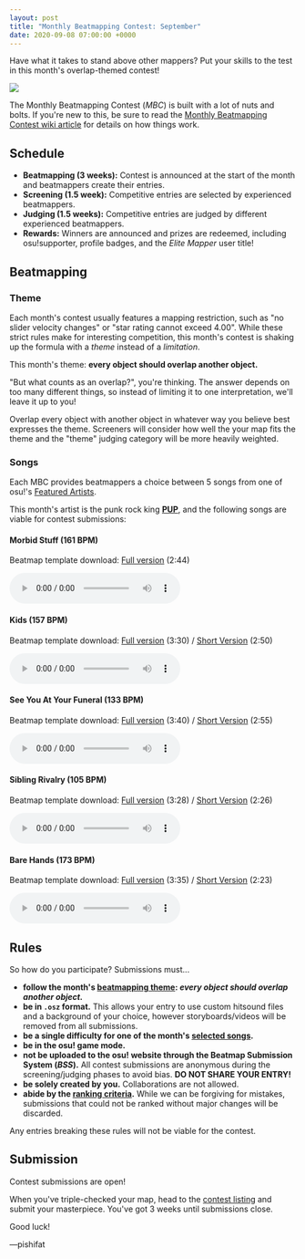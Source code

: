 ```yaml
---
layout: post
title: "Monthly Beatmapping Contest: September"
date: 2020-09-08 07:00:00 +0000
---
```


Have what it takes to stand above other mappers? Put your skills to the test in this month's overlap-themed contest!

![](/wiki/shared/news/banners/monthly-beatmapping-contest.png)

The Monthly Beatmapping Contest (*MBC*) is built with a lot of nuts and bolts. If you're new to this, be sure to read the [Monthly Beatmapping Contest wiki article](/wiki/Contests/Monthly_Beatmapping_Contest) for details on how things work.

## Schedule

- **Beatmapping (3 weeks):** Contest is announced at the start of the month and beatmappers create their entries.
- **Screening (1.5 week):** Competitive entries are selected by experienced beatmappers.
- **Judging (1.5 weeks):** Competitive entries are judged by different experienced beatmappers.
- **Rewards:** Winners are announced and prizes are redeemed, including osu!supporter, profile badges, and the *Elite Mapper* user title!

## Beatmapping

### <a id="theme"></a>Theme

Each month's contest usually features a mapping restriction, such as "no slider velocity changes" or "star rating cannot exceed 4.00". While these strict rules make for interesting competition, this month's contest is shaking up the formula with a *theme* instead of a *limitation*.

This month's theme: **every object should overlap another object.**

"But what counts as an overlap?", you're thinking. The answer depends on too many different things, so instead of limiting it to one interpretation, we'll leave it up to you!

Overlap every object with another object in whatever way you believe best expresses the theme. Screeners will consider how well the your map fits the theme and the "theme" judging category will be more heavily weighted.

### <a id="songs"></a>Songs

Each MBC provides beatmappers a choice between 5 songs from one of osu!'s [Featured Artists](https://osu.ppy.sh/beatmaps/artists).

This month's artist is the punk rock king [**PUP**](https://osu.ppy.sh/beatmaps/artists/79), and the following songs are viable for contest submissions:

#### Morbid Stuff (161 BPM)

Beatmap template download: [Full version](https://assets.ppy.sh/artists/79/osz/PUP%20-%20Morbid%20Stuff.osz) (2:44)

<audio controls>
    <source src="https://assets.ppy.sh/artists/79/previews/2107.mp3" type="audio/mpeg">
</audio>

#### Kids (157 BPM)

Beatmap template download: [Full version](https://assets.ppy.sh/artists/79/osz/PUP%20-%20Kids.osz) (3:30) / [Short Version](https://assets.ppy.sh/contests/111/osz/PUP%20-%20Kids.osz) (2:50)

<audio controls>
    <source src="https://assets.ppy.sh/artists/79/previews/2105.mp3" type="audio/mpeg">
</audio>

#### See You At Your Funeral (133 BPM)

Beatmap template download: [Full version](https://assets.ppy.sh/artists/79/osz/PUP%20-%20See%20You%20At%20Your%20Funeral.osz) (3:40) / [Short Version](https://assets.ppy.sh/contests/111/osz/PUP%20-%20See%20You%20At%20Your%20Funeral.osz) (2:55)

<audio controls>
    <source src="https://assets.ppy.sh/artists/79/previews/2112.mp3" type="audio/mpeg">
</audio>

#### Sibling Rivalry (105 BPM)

Beatmap template download: [Full version](https://assets.ppy.sh/artists/79/osz/PUP%20-%20Sibling%20Rivalry.osz) (3:28) / [Short Version](https://assets.ppy.sh/contests/111/osz/PUP%20-%20Sibling%20Rivalry.osz) (2:26)

<audio controls>
    <source src="https://assets.ppy.sh/artists/79/previews/2113.mp3" type="audio/mpeg">
</audio>

#### Bare Hands (173 BPM)

Beatmap template download: [Full version](https://assets.ppy.sh/artists/79/osz/PUP%20-%20Bare%20Hands.osz) (3:35) / [Short Version](https://assets.ppy.sh/contests/111/osz/PUP%20-%20Bare%20Hands.osz) (2:23)

<audio controls>
    <source src="https://assets.ppy.sh/artists/79/previews/2095.mp3" type="audio/mpeg">
</audio>

## Rules

So how do you participate? Submissions must...

- **follow the month's [beatmapping theme](#theme): *every object should overlap another object.***
- **be in `.osz` format.** This allows your entry to use custom hitsound files and a background of your choice, however storyboards/videos will be removed from all submissions.
- **be a single difficulty for one of the month's [selected songs](#songs).**
- **be in the osu! game mode.**
- **not be uploaded to the osu! website through the Beatmap Submission System (*BSS*).** All contest submissions are anonymous during the screening/judging phases to avoid bias. **DO NOT SHARE YOUR ENTRY!**
- **be solely created by you.** Collaborations are not allowed.
- **abide by the [ranking criteria](/wiki/Ranking_Criteria).** While we can be forgiving for mistakes, submissions that could not be ranked without major changes will be discarded.

Any entries breaking these rules will not be viable for the contest.

## Submission

Contest submissions are open!

When you've triple-checked your map, head to the [contest listing](https://osu.ppy.sh/community/contests/111) and submit your masterpiece. You've got 3 weeks until submissions close.

Good luck!

—pishifat
